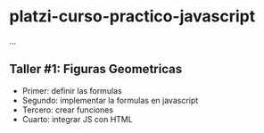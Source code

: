 # platzi-curso-practico-javascript

...

## Taller #1: Figuras Geometricas

- Primer: definir las formulas
- Segundo: implementar la formulas en javascript
- Tercero: crear funciones
- Cuarto: integrar JS con HTML